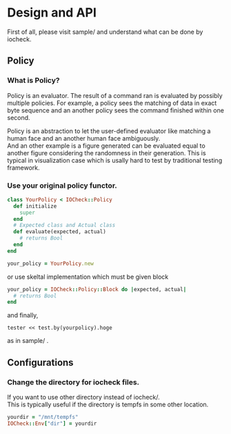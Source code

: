 # Design and API
First of all, please visit sample/ and understand what can be done by iocheck.

## Policy

### What is Policy?
Policy is an evaluator.
The result of a command ran is evaluated by possibly multiple policies.
For example,
a policy sees the matching of data in exact byte sequence and 
an another policy sees the command finished within one second.

Policy is an abstraction to let the user-defined evaluator
like matching a human face and an another human face ambiguously.  
And an other example is a figure generated can be evaluated equal to another figure
considering the randomness in their generation. This is typical in visualization case
which is usally hard to test by traditional testing framework.

### Use your original policy functor.

```ruby
class YourPolicy < IOCheck::Policy
  def initialize
    super
  end
  # Expected class and Actual class
  def evaluate(expected, actual)
    # returns Bool
  end
end

your_policy = YourPolicy.new
```
or use skeltal implementation which must be given block

```ruby
your_policy = IOCheck::Policy::Block do |expected, actual|
  # returns Bool
end
```

and finally,

```
tester << test.by(yourpolicy).hoge
```

as in sample/ .

## Configurations

### Change the directory for iocheck files.
If you want to use other directory instead of iocheck/.  
This is typically useful if the directory is tempfs in some other location.

```ruby
yourdir = "/mnt/tempfs"
IOCheck::Env["dir"] = yourdir
```
